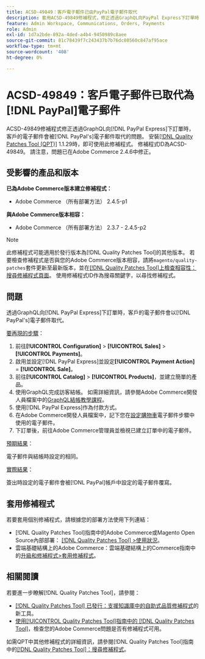 ```yaml
---
title: ACSD-49849：客戶電子郵件已由PayPal電子郵件取代
description: 套用ACSD-49849修補程式，修正透過GraphQL向PayPal Express下訂單時，客戶電子郵件被PayPal電子郵件取代的Adobe Commerce問題。
feature: Admin Workspace, Communications, Orders, Payments
role: Admin
exl-id: 1d7a2bde-892a-4ded-a4b4-9450989c8aee
source-git-commit: 81c78439f7c243437b7b76dc80560c847af95ace
workflow-type: tm+mt
source-wordcount: '408'
ht-degree: 0%

---
```


# ACSD-49849：客戶電子郵件已取代為[!DNL PayPal]電子郵件

ACSD-49849修補程式修正透過GraphQL向[!DNL PayPal Express]下訂單時，客戶的電子郵件會被[!DNL PayPal's]電子郵件取代的問題。 安裝[[!DNL Quality Patches Tool (QPT)]](https://experienceleague.adobe.com/zh-hant/docs/commerce-knowledge-base/kb/announcements/commerce-announcements/magento-quality-patches-released-new-tool-to-self-serve-quality-patches) 1.1.29時，即可使用此修補程式。 修補程式ID為ACSD-49849。 請注意，問題已在Adobe Commerce 2.4.6中修正。

## 受影響的產品和版本

**已為Adobe Commerce版本建立修補程式：**

* Adobe Commerce （所有部署方法） 2.4.5-p1

**與Adobe Commerce版本相容：**

* Adobe Commerce （所有部署方法） 2.3.7 - 2.4.5-p2

>[!NOTE]
>
>此修補程式可能適用於發行版本為[!DNL Quality Patches Tool]的其他版本。 若要檢查修補程式是否與您的Adobe Commerce版本相容，請將`magento/quality-patches`套件更新至最新版本，並在[[!DNL Quality Patches Tool]上檢查相容性：搜尋修補程式頁面](https://experienceleague.adobe.com/tools/commerce-quality-patches/index.html?lang=zh-Hant)。 使用修補程式ID作為搜尋關鍵字，以尋找修補程式。

## 問題

透過GraphQL向[!DNL PayPal Express]下訂單時，客戶的電子郵件會以[!DNL PayPal's]電子郵件取代。

<u>要再現的步驟</u>：

1. 前往&#x200B;**[!UICONTROL Configuration]** > **[!UICONTROL Sales]** > **[!UICONTROL Payments]**。
1. 啟用並設定[!DNL PayPal Express]並設定&#x200B;**[!UICONTROL Payment Action]** = **[!UICONTROL Sale]**。
1. 前往&#x200B;**[!UICONTROL Catalog]** > **[!UICONTROL Products]**，並建立簡單的產品。
1. 使用GraphQL完成訪客結帳。 如需詳細資訊，請參閱Adobe Commerce開發人員檔案中的[GraphQL結帳教學課程](https://developer.adobe.com/commerce/webapi/graphql/tutorials/checkout/)。
1. 使用[!DNL PayPal Express]作為付款方式。
1. 在Adobe Commerce開發人員檔案中，記下您在[設定購物車](https://developer.adobe.com/commerce/webapi/graphql/tutorials/checkout/set-email-address/)電子郵件步驟中使用的電子郵件。
1. 下訂單後，前往Adobe Commerce管理員並檢視已建立訂單中的電子郵件。

<u>預期結果</u>：

電子郵件與結帳時設定的相同。

<u>實際結果</u>：

簽出時設定的電子郵件會被[!DNL PayPal]帳戶中設定的電子郵件覆寫。

## 套用修補程式

若要套用個別修補程式，請根據您的部署方法使用下列連結：

* [!DNL Quality Patches Tool]指南中的Adobe Commerce或Magento Open Source內部部署： [[!DNL Quality Patches Tool] >使用狀況](/help/tools/quality-patches-tool/usage.md)。
* 雲端基礎結構上的Adobe Commerce：雲端基礎結構上的Commerce指南中的[升級和修補程式>套用修補程式](https://experienceleague.adobe.com/docs/commerce-cloud-service/user-guide/develop/upgrade/apply-patches.html?lang=zh-Hant)。

## 相關閱讀

若要進一步瞭解[!DNL Quality Patches Tool]，請參閱：

* [[!DNL Quality Patches Tool] 已發行：支援知識庫中的自助式品質修補程式](https://experienceleague.adobe.com/zh-hant/docs/commerce-knowledge-base/kb/announcements/commerce-announcements/magento-quality-patches-released-new-tool-to-self-serve-quality-patches)的新工具。
* [使用[!UICONTROL Quality Patches Tool]指南中的 [!DNL Quality Patches Tool]](/help/tools/quality-patches-tool/patches-available-in-qpt/check-patch-for-magento-issue-with-magento-quality-patches.md)，檢查您的Adobe Commerce問題是否有修補程式可用。


如需QPT中其他修補程式的詳細資訊，請參閱[!DNL Quality Patches Tool]指南中的[[!DNL Quality Patches Tool]：搜尋修補程式](https://experienceleague.adobe.com/tools/commerce-quality-patches/index.html?lang=zh-Hant)。
